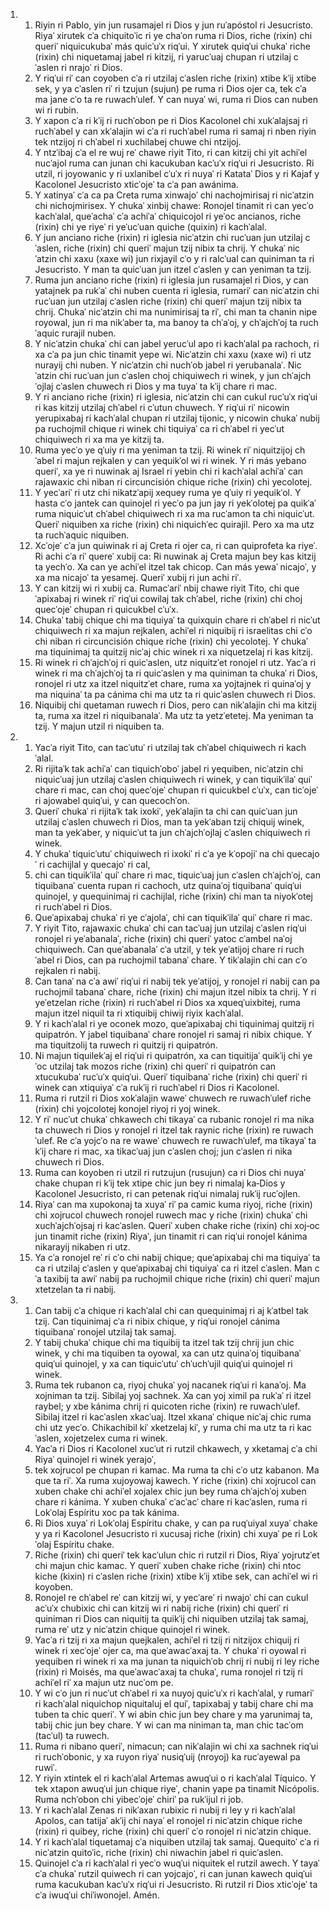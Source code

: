 <ol>
  <li>
    <ol>
      <li>Riyin ri Pablo, yin jun rusamajel ri Dios y jun ruˈapóstol ri Jesucristo. Riyaˈ xirutek cˈa chiquitoˈic ri ye chaˈon ruma ri Dios, riche (rixin) chi queriˈ niquicukubaˈ más quicˈuˈx riqˈui. Y xirutek quiqˈui chukaˈ riche (rixin) chi niquetamaj jabel ri kitzij, ri yarucˈuaj chupan ri utzilaj cˈaslen ri nrajoˈ ri Dios.</li>
      <li>Y riqˈui riˈ can coyoben cˈa ri utzilaj cˈaslen riche (rixin) xtibe kˈij xtibe sek, y ya cˈaslen riˈ ri tzujun (sujun) pe ruma ri Dios ojer ca, tek cˈa ma jane cˈo ta re ruwachˈulef. Y can nuyaˈ wi, ruma ri Dios can nuben wi ri rubin.</li>
      <li>Y xapon cˈa ri kˈij ri ruchˈobon pe ri Dios Kacolonel chi xukˈalajsaj ri ruchˈabel y can xkˈalajin wi cˈa ri ruchˈabel ruma ri samaj ri nben riyin tek ntzijoj ri chˈabel ri xuchilabej chuwe chi ntzijoj.</li>
      <li>Y ntzˈibaj cˈa el re wuj reˈ chawe riyit Tito, ri can kitzij chi yit achiˈel nucˈajol ruma can junan chi kacukuban kacˈuˈx riqˈui ri Jesucristo. Ri utzil, ri joyowanic y ri uxlanibel cˈuˈx ri nuyaˈ ri Katataˈ Dios y ri Kajaf y Kacolonel Jesucristo xticˈojeˈ ta cˈa pan awánima.</li>
      <li>Y xatinyaˈ cˈa ca pa Creta ruma xinwajoˈ chi nachojmirisaj ri nicˈatzin chi nichojmirisex. Y chukaˈ xinbij chawe: Ronojel tinamit ri can yecˈo kachˈalal, queˈachaˈ cˈa achiˈaˈ chiquicojol ri yeˈoc ancianos, riche (rixin) chi ye riyeˈ ri yeˈucˈuan quiche (quixin) ri kachˈalal.</li>
      <li>Y jun anciano riche (rixin) ri iglesia nicˈatzin chi rucˈuan jun utzilaj cˈaslen, riche (rixin) chi queriˈ majun tzij nibix ta chrij. Y chukaˈ nicˈatzin chi xaxu (xaxe wi) jun rixjayil cˈo y ri ralcˈual can quiniman ta ri Jesucristo. Y man ta quicˈuan jun itzel cˈaslen y can yeniman ta tzij.</li>
      <li>Ruma jun anciano riche (rixin) ri iglesia jun rusamajel ri Dios, y can yatajnek pa rukˈaˈ chi nuben cuenta ri iglesia, rumariˈ can nicˈatzin chi rucˈuan jun utzilaj cˈaslen riche (rixin) chi queriˈ majun tzij nibix ta chrij. Chukaˈ nicˈatzin chi ma nunimirisaj ta riˈ, chi man ta chanin nipe royowal, jun ri ma nikˈaber ta, ma banoy ta chˈaˈoj, y chˈajchˈoj ta ruchˈaquic rurajil nuben.</li>
      <li>Y nicˈatzin chukaˈ chi can jabel yerucˈul apo ri kachˈalal pa rachoch, ri xa cˈa pa jun chic tinamit yepe wi. Nicˈatzin chi xaxu (xaxe wi) ri utz nurayij chi nuben. Y nicˈatzin chi nuchˈob jabel ri yerubanalaˈ. Nicˈatzin chi rucˈuan jun cˈaslen choj chiquiwech ri winek, y jun chˈajchˈojlaj cˈaslen chuwech ri Dios y ma tuyaˈ ta kˈij chare ri mac.</li>
      <li>Y ri anciano riche (rixin) ri iglesia, nicˈatzin chi can cukul rucˈuˈx riqˈui ri kas kitzij utzilaj chˈabel ri cˈutun chuwech. Y riqˈui riˈ nicowin yerupixabaj ri kachˈalal chupan ri utzilaj tijonic, y nicowin chukaˈ nubij pa ruchojmil chique ri winek chi tiquiyaˈ ca ri chˈabel ri yecˈut chiquiwech ri xa ma ye kitzij ta.</li>
      <li>Ruma yecˈo ye qˈuiy ri ma yeniman ta tzij. Ri winek riˈ niquitzijoj chˈabel ri majun rejkalen y can yequikˈol wi ri winek. Y ri más yebano queriˈ, xa ye ri nuwinak aj Israel ri yebin chi ri kachˈalal achiˈaˈ can rajawaxic chi niban ri circuncisión chique riche (rixin) chi yecolotej.</li>
      <li>Y yecˈariˈ ri utz chi nikatzˈapij xequey ruma ye qˈuiy ri yequikˈol. Y hasta cˈo jantek can quinojel ri yecˈo pa jun jay ri yekˈolotej pa quikˈaˈ ruma niquicˈut chˈabel chiquiwech ri xa ma rucˈamon ta chi niquicˈut. Queriˈ niquiben xa riche (rixin) chi niquichˈec quirajil. Pero xa ma utz ta ruchˈaquic niquiben.</li>
      <li>Xcˈojeˈ cˈa jun quiwinak ri aj Creta ri ojer ca, ri can quiprofeta ka riyeˈ. Ri achi cˈa riˈ quereˈ xubij ca: Ri nuwinak aj Creta majun bey kas kitzij ta yechˈo. Xa can ye achiˈel itzel tak chicop. Can más yewaˈ nicajoˈ, y xa ma nicajoˈ ta yesamej. Queriˈ xubij ri jun achi riˈ.</li>
      <li>Y can kitzij wi ri xubij ca. Rumacˈariˈ nbij chawe riyit Tito, chi queˈapixabaj ri winek riˈ riqˈui cowilaj tak chˈabel, riche (rixin) chi choj quecˈojeˈ chupan ri quicukbel cˈuˈx.</li>
      <li>Chukaˈ tabij chique chi ma tiquiyaˈ ta quixquin chare ri chˈabel ri nicˈut chiquiwech ri xa majun rejkalen, achiˈel ri niquibij ri israelitas chi cˈo chi niban ri circuncisión chique riche (rixin) chi yecolotej. Y chukaˈ ma tiquinimaj ta quitzij nicˈaj chic winek ri xa niquetzelaj ri kas kitzij.</li>
      <li>Ri winek ri chˈajchˈoj ri quicˈaslen, utz niquitzˈet ronojel ri utz. Yacˈa ri winek ri ma chˈajchˈoj ta ri quicˈaslen y ma quiniman ta chukaˈ ri Dios, ronojel ri utz xa itzel niquitzˈet chare, ruma xa yojtajnek ri quinaˈoj y ma niquinaˈ ta pa cánima chi ma utz ta ri quicˈaslen chuwech ri Dios.</li>
      <li>Niquibij chi quetaman ruwech ri Dios, pero can nikˈalajin chi ma kitzij ta, ruma xa itzel ri niquibanalaˈ. Ma utz ta yetzˈetetej. Ma yeniman ta tzij. Y majun utzil ri niquiben ta.</li>
    </ol>
  </li>
  <li>
    <ol>
      <li>Yacˈa riyit Tito, can tacˈutuˈ ri utzilaj tak chˈabel chiquiwech ri kachˈalal.</li>
      <li>Ri rijitaˈk tak achiˈaˈ can tiquichˈoboˈ jabel ri yequiben, nicˈatzin chi niquicˈuaj jun utzilaj cˈaslen chiquiwech ri winek, y can tiquikˈilaˈ quiˈ chare ri mac, can choj quecˈojeˈ chupan ri quicukbel cˈuˈx, can ticˈojeˈ ri ajowabel quiqˈui, y can quecochˈon.</li>
      <li>Queriˈ chukaˈ ri rijitaˈk tak ixokiˈ, yekˈalajin ta chi can quicˈuan jun utzilaj cˈaslen chuwech ri Dios, man ta yekˈaban tzij chiquij winek, man ta yekˈaber, y niquicˈut ta jun chˈajchˈojlaj cˈaslen chiquiwech ri winek.</li>
      <li>Y chukaˈ tiquicˈutuˈ chiquiwech ri ixokiˈ ri cˈa ye kˈopojiˈ na chi quecajoˈ ri cachijlal y quecajoˈ ri cal,</li>
      <li>chi can tiquikˈilaˈ quiˈ chare ri mac, tiquicˈuaj jun cˈaslen chˈajchˈoj, can tiquibanaˈ cuenta rupan ri cachoch, utz quinaˈoj tiquibanaˈ quiqˈui quinojel, y quequinimaj ri cachijlal, riche (rixin) chi man ta niyokˈotej ri ruchˈabel ri Dios.</li>
      <li>Queˈapixabaj chukaˈ ri ye cˈajolaˈ, chi can tiquikˈilaˈ quiˈ chare ri mac.</li>
      <li>Y riyit Tito, rajawaxic chukaˈ chi can tacˈuaj jun utzilaj cˈaslen riqˈui ronojel ri yeˈabanalaˈ, riche (rixin) chi queriˈ yatoc cˈambel naˈoj chiquiwech. Can queˈabanalaˈ cˈa utzil, y tek yeˈatijoj chare ri ruchˈabel ri Dios, can pa ruchojmil tabanaˈ chare. Y tikˈalajin chi can cˈo rejkalen ri nabij.</li>
      <li>Can tanaˈ na cˈa awiˈ riqˈui ri nabij tek yeˈatijoj, y ronojel ri nabij can pa ruchojmil tabanaˈ chare, riche (rixin) chi majun itzel nibix ta chrij. Y ri yeˈetzelan riche (rixin) ri ruchˈabel ri Dios xa xqueqˈuixbitej, ruma majun itzel niquil ta ri xtiquibij chiwij riyix kachˈalal.</li>
      <li>Y ri kachˈalal ri ye oconek mozo, queˈapixabaj chi tiquinimaj quitzij ri quipatrón. Y jabel tiquibanaˈ chare ronojel ri samaj ri nibix chique. Y ma tiquitzolij ta ruwech ri quitzij ri quipatrón.</li>
      <li>Ni majun tiquilekˈaj el riqˈui ri quipatrón, xa can tiquitijaˈ quikˈij chi yeˈoc utzilaj tak mozos riche (rixin) chi queriˈ ri quipatrón can xtucukubaˈ rucˈuˈx quiqˈui. Queriˈ tiquibanaˈ riche (rixin) chi queriˈ ri winek can xtiquiyaˈ cˈa rukˈij ri ruchˈabel ri Dios ri Kacolonel.</li>
      <li>Ruma ri rutzil ri Dios xokˈalajin waweˈ chuwech re ruwachˈulef riche (rixin) chi yojcolotej konojel riyoj ri yoj winek.</li>
      <li>Y riˈ nucˈut chukaˈ chkawech chi tikayaˈ ca rubanic ronojel ri ma nika ta chuwech ri Dios y ronojel ri itzel tak raynic riche (rixin) re ruwachˈulef. Re cˈa yojcˈo na re waweˈ chuwech re ruwachˈulef, ma tikayaˈ ta kˈij chare ri mac, xa tikacˈuaj jun cˈaslen choj; jun cˈaslen ri nika chuwech ri Dios.</li>
      <li>Ruma can koyoben ri utzil ri rutzujun (rusujun) ca ri Dios chi nuyaˈ chake chupan ri kˈij tek xtipe chic jun bey ri nimalaj ka‑Dios y Kacolonel Jesucristo, ri can petenak riqˈui nimalaj rukˈij rucˈojlen.</li>
      <li>Riyaˈ can ma xupokonaj ta xuyaˈ riˈ pa camic kuma riyoj, riche (rixin) chi xojrucol chuwech ronojel ruwech mac y riche (rixin) chukaˈ chi xuchˈajchˈojsaj ri kacˈaslen. Queriˈ xuben chake riche (rixin) chi xoj‑oc jun tinamit riche (rixin) Riyaˈ, jun tinamit ri can riqˈui ronojel kánima nikarayij nikaben ri utz.</li>
      <li>Ya cˈa ronojel reˈ ri cˈo chi nabij chique; queˈapixabaj chi ma tiquiyaˈ ta ca ri utzilaj cˈaslen y queˈapixabaj chi tiquiyaˈ ca ri itzel cˈaslen. Man cˈa taxibij ta awiˈ nabij pa ruchojmil chique riche (rixin) chi queriˈ majun xtetzelan ta ri nabij.</li>
    </ol>
  </li>
  <li>
    <ol>
      <li>Can tabij cˈa chique ri kachˈalal chi can quequinimaj ri aj kˈatbel tak tzij. Can tiquinimaj cˈa ri nibix chique, y riqˈui ronojel cánima tiquibanaˈ ronojel utzilaj tak samaj.</li>
      <li>Y tabij chukaˈ chique chi ma tiquibij ta itzel tak tzij chrij jun chic winek, y chi ma tiquiben ta oyowal, xa can utz quinaˈoj tiquibanaˈ quiqˈui quinojel, y xa can tiquicˈutuˈ chˈuchˈujil quiqˈui quinojel ri winek.</li>
      <li>Ruma tek rubanon ca, riyoj chukaˈ yoj nacanek riqˈui ri kanaˈoj. Ma xojniman ta tzij. Sibilaj yoj sachnek. Xa can yoj ximil pa rukˈaˈ ri itzel raybel; y xbe kánima chrij ri quicoten riche (rixin) re ruwachˈulef. Sibilaj itzel ri kacˈaslen xkacˈuaj. Itzel xkanaˈ chique nicˈaj chic ruma chi utz yecˈo. Chikachibil kiˈ xketzelaj kiˈ, y ruma chi ma utz ta ri kacˈaslen, xojetzelex cuma ri winek.</li>
      <li>Yacˈa ri Dios ri Kacolonel xucˈut ri rutzil chkawech, y xketamaj cˈa chi Riyaˈ quinojel ri winek yerajoˈ,</li>
      <li>tek xojrucol pe chupan ri kamac. Ma ruma ta chi cˈo utz kabanon. Ma que ta riˈ. Xa ruma xujoyowaj kawech. Y riche (rixin) chi xojrucol can xuben chake chi achiˈel xojalex chic jun bey ruma chˈajchˈoj xuben chare ri kánima. Y xuben chukaˈ cˈacˈacˈ chare ri kacˈaslen, ruma ri Lokˈolaj Espíritu xoc pa tak kánima.</li>
      <li>Ri Dios xuyaˈ ri Lokˈolaj Espíritu chake, y can pa ruqˈuiyal xuyaˈ chake y ya ri Kacolonel Jesucristo ri xucusaj riche (rixin) chi xuyaˈ pe ri Lokˈolaj Espíritu chake.</li>
      <li>Riche (rixin) chi queriˈ tek kacˈulun chic ri rutzil ri Dios, Riyaˈ yojrutzˈet chi majun chic kamac. Y queriˈ xuben chake riche (rixin) chi ntoc kiche (kixin) ri cˈaslen riche (rixin) xtibe kˈij xtibe sek, can achiˈel wi ri koyoben.</li>
      <li>Ronojel re chˈabel reˈ can kitzij wi, y yecˈareˈ ri nwajoˈ chi can cukul acˈuˈx chubixic chi can kitzij wi ri nabij riche (rixin) chi queriˈ ri quiniman ri Dios can niquitij ta quikˈij chi niquiben utzilaj tak samaj, ruma reˈ utz y nicˈatzin chique quinojel ri winek.</li>
      <li>Yacˈa ri tzij ri xa majun quejkalen, achiˈel ri tzij ri nitzijox chiquij ri winek ri xecˈojeˈ ojer ca, ma queˈawacˈaxaj ta. Y chukaˈ ri oyowal ri yequiben ri winek ri xa ma junan ta niquichˈob chrij ri nubij ri ley riche (rixin) ri Moisés, ma queˈawacˈaxaj ta chukaˈ, ruma ronojel ri tzij ri achiˈel riˈ xa majun utz nucˈom pe.</li>
      <li>Y wi cˈo jun ri nucˈut chˈabel ri xa nuyoj quicˈuˈx ri kachˈalal, y rumariˈ ri kachˈalal niquichop niquitaluj el quiˈ, tapixabaj y tabij chare chi ma tuben ta chic queriˈ. Y wi abin chic jun bey chare y ma yarunimaj ta, tabij chic jun bey chare. Y wi can ma niniman ta, man chic tacˈom (tacˈul) ta ruwech.</li>
      <li>Ruma ri nibano queriˈ, nimacun; can nikˈalajin wi chi xa sachnek riqˈui ri ruchˈobonic, y xa ruyon riyaˈ nusiqˈuij (nroyoj) ka rucˈayewal pa ruwiˈ.</li>
      <li>Y riyin xtintek el ri kachˈalal Artemas awuqˈui o ri kachˈalal Tíquico. Y tek xtapon awuqˈui jun chique riyeˈ, chanin yape pa tinamit Nicópolis. Ruma nchˈobon chi yibecˈojeˈ chiriˈ pa rukˈijul ri job.</li>
      <li>Y ri kachˈalal Zenas ri nikˈaxan rubixic ri nubij ri ley y ri kachˈalal Apolos, can tatijaˈ akˈij chi nayaˈ el ronojel ri nicˈatzin chique riche (rixin) ri quibey, riche (rixin) chi queriˈ cˈo ronojel ri nicˈatzin chique.</li>
      <li>Y ri kachˈalal tiquetamaj cˈa niquiben utzilaj tak samaj. Quequitoˈ cˈa ri nicˈatzin quitoˈic, riche (rixin) chi niwachin jabel ri quicˈaslen.</li>
      <li>Quinojel cˈa ri kachˈalal ri yecˈo wuqˈui niquitek el rutzil awech. Y tayaˈ cˈa chukaˈ rutzil quiwech ri can yojcajoˈ, ri can junan kawech quiqˈui ruma kacukuban kacˈuˈx riqˈui ri Jesucristo. Ri rutzil ri Dios xticˈojeˈ ta cˈa iwuqˈui chiˈiwonojel. Amén.</li>
    </ol>
  </li>
</ol>